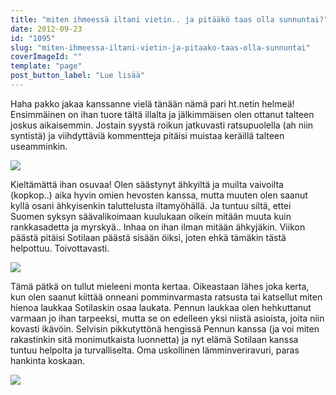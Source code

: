 ```yaml
---
title: "miten ihmeessä iltani vietin.. ja pitääkö taas olla sunnuntai?"
date: 2012-09-23
id: "1095"
slug: "miten-ihmeessa-iltani-vietin-ja-pitaako-taas-olla-sunnuntai"
coverImageId: ""
template: "page"
post_button_label: "Lue lisää"
---
```


Haha pakko jakaa kanssanne vielä tänään nämä pari ht.netin helmeä! Ensimmäinen on ihan tuore tältä illalta ja jälkimmäisen olen ottanut talteen joskus aikaisemmin. Jostain syystä roikun jatkuvasti ratsupuolella (ah niin syntistä) ja viihdyttäviä kommentteja pitäisi muistaa keräillä talteen useamminkin.

[![](/images/hahaha.png)](http://2.bp.blogspot.com/-ILBn4HBJUdM/UF9OD0lfwzI/AAAAAAAABYc/qS6W0_aAsV4/s1600/hahaha.png)

Kieltämättä ihan osuvaa! Olen säästynyt ähkyiltä ja muilta vaivoilta (kopkop..) aika hyvin omien hevosten kanssa, mutta muuten olen saanut kyllä osani ähkyisenkin taluttelusta iltamyöhällä. Ja tuntuu siltä, ettei Suomen syksyn säävalikoimaan kuulukaan oikein mitään muuta kuin rankkasadetta ja myrskyä.. Inhaa on ihan ilman mitään ähkyjäkin. Viikon päästä pitäisi Sotilaan päästä sisään öiksi, joten ehkä tämäkin tästä helpottuu. Toivottavasti.

[![](/images/hahahahah.png)](http://1.bp.blogspot.com/-BV99SAO2r-k/UF9OILoczBI/AAAAAAAABYk/kmBRuOtSjeI/s1600/hahahahah.png)

Tämä pätkä on tullut mieleeni monta kertaa. Oikeastaan lähes joka kerta, kun olen saanut kiittää onneani pomminvarmasta ratsusta tai katsellut miten hienoa laukkaa Sotilaskin osaa laukata. Pennun laukkaa olen hehkuttanut varmaan jo ihan tarpeeksi, mutta se on edelleen yksi niistä asioista, joita niin kovasti ikävöin. Selvisin pikkutyttönä hengissä Pennun kanssa (ja voi miten rakastinkin sitä monimutkaista luonnetta) ja nyt elämä Sotilaan kanssa tuntuu helpolta ja turvalliselta. Oma uskollinen lämminveriravuri, paras hankinta koskaan.

[![](/images/ak.png)](http://3.bp.blogspot.com/-jzkExVtrJ7E/UF9ODP0dZzI/AAAAAAAABYU/HQArKvU8v_c/s1600/ak.png)
